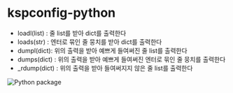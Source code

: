 # kspconfig-python

 * loadl(list) : 줄 list를 받아 dict를 출력한다
 * loads(str) : 엔터로 묶인 줄 뭉치를 받아 dict를 출력한다
 * dumpl(dict): 위의 출력을 받아 예쁘게 들여써진 줄 list를 출력한다
 * dumps(dict) : 위의 출력을 받아 예쁘게 들여써진 엔터로 묶인 줄 뭉치를 출력한다
 * \_rdump(dict) : 위의 출력을 받아 들여써지지 않은 줄 list를 출력한다

![Python package](https://github.com/Penta0308/kspconfig-python/workflows/Python%20package/badge.svg?branch=master)
